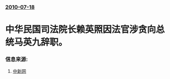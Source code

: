 ### [2010-07-18](/news/2010/07/18/index.md)

##### 
#  中华民国司法院长赖英照因法官涉贪向总统马英九辞职。




### 信息来源:

1. [中新网](https://web.archive.org/web/20100721134216/http://news.163.com/10/0718/12/6BSHK19R00014AEE.html)
